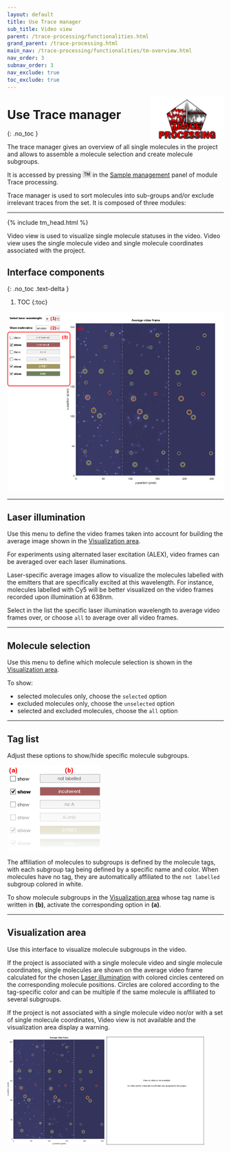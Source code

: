 ```yaml
---
layout: default
title: Use Trace manager
sub_title: Video view
parent: /trace-processing/functionalities.html
grand_parent: /trace-processing.html
main_nav: /trace-processing/functionalities/tm-overview.html
nav_order: 3
subnav_order: 3
nav_exclude: true
toc_exclude: true
---
```


<img src="../../assets/images/logos/logo-trace-processing_400px.png" width="170" style="float:right; margin-left: 15px;"/>

# Use Trace manager
{: .no_toc }

The trace manager gives an overview of all single molecules in the project and allows to assemble a molecule selection and create molecule subgroups.

It is accessed by pressing 
![TM](../../assets/images/gui/TP-but-tm.png "TM") in the 
[Sample management](../panels/panel-sample-management.html#trace-manager) panel of module Trace processing.

Trace manager is used to sort molecules into sub-groups and/or exclude irrelevant traces from the set.
It is composed of three modules:


---

{% include tm_head.html %}

Video view is used to visualize single molecule statuses in the video. 
Video view uses the single molecule video and single molecule coordinates associated with the project.

## Interface components
{: .no_toc .text-delta }

1. TOC
{:toc}

<a class="plain" href="../../assets/images/gui/TP-panel-sample-tm-videoview.png" ><img src="../../assets/images/gui/TP-panel-sample-tm-videoview.png"/></a>


---

## Laser illumination

Use this menu to define the video frames taken into account for building the average image shown in the
[Visualization area](#visualization-area).

For experiments using alternated laser excitation (ALEX), video frames can be averaged over each laser illuminations.

Laser-specific average images allow to visualize the molecules labelled with the emitters that are specifically excited at this wavelength.
For instance, molecules labelled with Cy5 will be better visualized on the video frames recorded upon illumination at 638nm.

Select in the list the specific laser illumination wavelength to average video frames over, or choose `all` to average over all video frames.


---

## Molecule selection

Use this menu to define which molecule selection is shown in the
[Visualization area](#visualization-area).

To show:
- selected molecules only, choose the `selected` option
- excluded molecules only, choose the `unselected` option
- selected and excluded molecules, choose the `all` option


---

## Tag list

Adjust these options to show/hide specific molecule subgroups.

<a class="plain" href="../../assets/images/gui/TP-panel-sample-tm-videoview-taglist.png"><img src="../../assets/images/gui/TP-panel-sample-tm-videoview-taglist.png" style="max-width:216px;"></a>

The affiliation of molecules to subgroups is defined by the molecule tags, with each subgroup tag being defined by a specific name and color.
When molecules have no tag, they are automatically affiliated to the `not labelled` subgroup colored in white.

To show molecule subgroups in the
[Visualization area](#visualization-area) whose tag name is written in **(b)**, activate the corresponding option in **(a)**.


---

## Visualization area

Use this interface to visualize molecule subgroups in the video.

If the project is associated with a single molecule video and single molecule coordinates, single molecules are shown on the average video frame calculated for the chosen
[Laser illumination](#laser-illumination) with colored circles centered on the corresponding molecule positions.
Circles are colored according to the tag-specific color and can be multiple if the same molecule is affiliated to several subgroups.

If the project is not associated with a single molecule video nor/or with a set of single molecule coordinates, Video view is not available and the visualization area display a warning.

<a class="plain" href="../../assets/images/gui/TP-panel-sample-tm-videoview-visu1.png"><img src="../../assets/images/gui/TP-panel-sample-tm-videoview-visu1.png" style="max-width:45%;"></a>
<a class="plain" href="../../assets/images/gui/TP-panel-sample-tm-videoview-visu2.png"><img src="../../assets/images/gui/TP-panel-sample-tm-videoview-visu2.png" style="max-width:45%;"></a>

